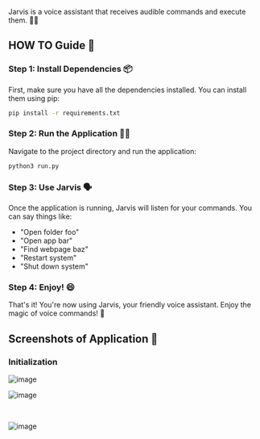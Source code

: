 Jarvis is a voice assistant that receives audible commands and execute them. 🎤💬

## HOW TO Guide 🚀

### Step 1: Install Dependencies 📦
First, make sure you have all the dependencies installed. You can install them using pip:

```bash
pip install -r requirements.txt
```

### Step 2: Run the Application 🏃‍♂️
Navigate to the project directory and run the application:

```bash
python3 run.py
```

### Step 3: Use Jarvis 🗣️
Once the application is running, Jarvis will listen for your commands. You can say things like:

- "Open folder foo"
- "Open app bar"
- "Find webpage baz"
- "Restart system"
- "Shut down system"

### Step 4: Enjoy! 😄
That's it! You're now using Jarvis, your friendly voice assistant. Enjoy the magic of voice commands! 🎉

## Screenshots of Application 📸

### Initialization

![image](https://github.com/user-attachments/assets/39dee34d-fe7a-4326-8573-529aae6032e5)

![image](https://github.com/user-attachments/assets/ef1367fc-c594-4d18-9692-d5ee8d04d2b4)

<br/>

![image](https://github.com/user-attachments/assets/a3ca564d-8d7e-4276-b687-668b51af4797)



